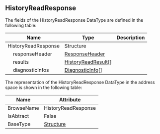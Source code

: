 <!-- datatype -->
## HistoryReadResponse
<!-- end of description -->
The fields of the HistoryReadResponse DataType are defined in the following table:  

|Name|Type|Description|
|---|---|---|
|HistoryReadResponse|Structure||
|&nbsp;&nbsp;&nbsp;&nbsp;responseHeader|[ResponseHeader](../../../Part4/Services/ResponseHeader/readme.md)||
|&nbsp;&nbsp;&nbsp;&nbsp;results|[HistoryReadResult](../../../Part4/Services/HistoryReadResult/readme.md)[]||
|&nbsp;&nbsp;&nbsp;&nbsp;diagnosticInfos|[DiagnosticInfo](../../../Part4/DataTypes/DiagnosticInfo/readme.md)[]||

The representation of the HistoryReadResponse DataType in the address space is shown in the following table:  

|Name|Attribute|
|---|---|
|BrowseName|HistoryReadResponse|
|IsAbtract|False|
|BaseType|[Structure](../../../Part3/DataTypes/Structure/readme.md)|

